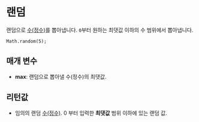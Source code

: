# 랜덤

랜덤으로 [수(정수)](/types/number)를 뽑아냅니다. `0`부터 원하는 최댓값 이하의 수 범위에서 뽑아냅니다.

```sig
Math.random(5);
```

## 매개 변수

* **max**: 랜덤으로 뽑아낼 수(정수)의 최댓값.

## 리턴값

* 임의의 랜덤 [수(정수)](/types/number). 0 부터 입력한 **최댓값** 범위 이하에 있는 랜덤 값.